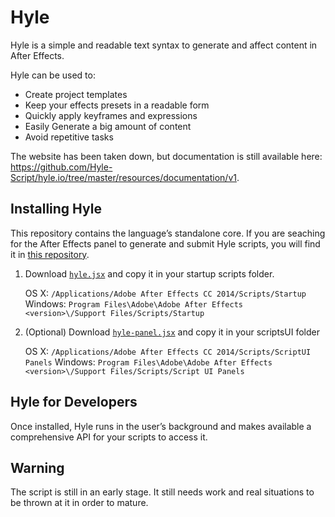 # Hyle

Hyle is a simple and readable text syntax to generate and affect content in After Effects.

Hyle can be used to:

- Create project templates
- Keep your effects presets in a readable form
- Quickly apply keyframes and expressions
- Easily Generate a big amount of content
- Avoid repetitive tasks

The website has been taken down, but documentation is still available here: https://github.com/Hyle-Script/hyle.io/tree/master/resources/documentation/v1.

## Installing Hyle

This repository contains the language’s standalone core. If you are seaching for the After Effects panel to generate and submit Hyle scripts, you will find it in [this repository](https://github.com/Hyle-Script/Hyle-Panel). 

1. Download [`hyle.jsx`](https://github.com/Hyle-Script/Hyle/blob/master/hyle.jsx) and copy it in your startup scripts folder.
    
      OS X: `/Applications/Adobe After Effects CC 2014/Scripts/Startup`
      Windows: `Program Files\Adobe\Adobe After Effects <version>\/Support Files/Scripts/Startup`

2. (Optional) Download [`hyle-panel.jsx`](https://github.com/Hyle-Script/Hyle-Panel/blob/master/Hyle%20Panel.jsx) and copy it in your scriptsUI folder

      OS X: `/Applications/Adobe After Effects CC 2014/Scripts/ScriptUI Panels`
      Windows: `Program Files\Adobe\Adobe After Effects <version>\/Support Files/Scripts/Script UI Panels`

## Hyle for Developers

Once installed, Hyle runs in the user’s background and makes available a comprehensive API for your scripts to access it.

## Warning

The script is still in an early stage. It still needs work and real situations to be thrown at it in order to mature.


